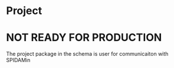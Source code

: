 Project
=======

NOT READY FOR PRODUCTION
========================

The project package in the schema is user for communicaiton with SPIDAMin

